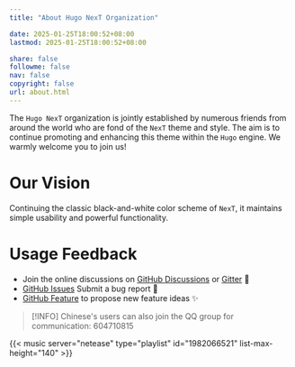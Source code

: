 ```yaml
---
title: "About Hugo NexT Organization"

date: 2025-01-25T18:00:52+08:00
lastmod: 2025-01-25T18:00:52+08:00

share: false
followme: false
nav: false
copyright: false
url: about.html
---
```


The `Hugo NexT` organization is jointly established by numerous friends from around the world who are fond of the `NexT` theme and style. The aim is to continue promoting and enhancing this theme within the `Hugo` engine. We warmly welcome you to join us!

# Our Vision

Continuing the classic black-and-white color scheme of `NexT`, it maintains simple usability and powerful functionality.

# Usage Feedback

- Join the online discussions on [GitHub Discussions](https://github.com/hugo-next/hugo-theme-next/discussions) or [Gitter](https://gitter.im/hugo-next/community) :beers:
- [GitHub Issues](https://github.com/hugo-next/hugo-theme-next/issues/new?labels=Bug&template=bug-report.md) Submit a bug report :bug:
- [GitHub Feature](https://github.com/hugo-next/hugo-theme-next/issues/new?labels=Feature+Request&template=feature-request.md) to propose new feature ideas :sparkles:

> [!INFO]
> Chinese's users can also join the QQ group for communication: 604710815

{{< music server="netease" type="playlist" id="1982066521" list-max-height="140" >}}